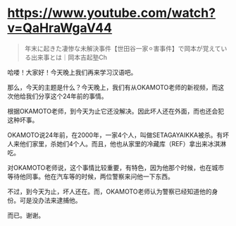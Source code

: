 # https://www.youtube.com/watch?v=QaHraWgaV44

>  年末に起きた凄惨な未解決事件【世田谷一家⚪︎害事件】で岡本が覚えている出来事とは｜岡本吉起塾Ch 

哈喽！大家好！今天晚上我们再来学习汉语吧。

那么，今天的主题是什么？今天晚上，我们有从OKAMOTO老师的新视频，而这次他给我们分享这个24年前的事情。

根据OKAMOTO老师，到今天为止它还没解决。因此坏人还在外面，而也还会犯这种坏事。

OKAMOTO说24年前，在2000年，一家4个人，叫做SETAGAYAIKKA被杀。有坏人来他们家里，杀她们4个人。而且，他也从家里的冷藏库（REF）拿出来冰淇淋吃。

对OKAMOTO老师说，这个事情比较重要，有特色，因为他那个时候，也在城市等待他同事。他在汽车等的时候，两位警察来问他一下东西。

不过，到今天为止，坏人还在。而，OKAMOTO老师认为警察已经知道他的身份。可是没办法来逮捕他。

而已。谢谢。
